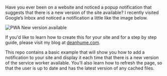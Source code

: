 Have you ever been on a website and noticed a popup notification that suggests that there is a new version of the site available? I recently visited Google’s Inbox and noticed a notification a little like the image below.

![PWA New version available](https://deanhume.com/content/images/2018/05/new-version-available.PNG)

If you'd like to learn how to create this for your site and for a step by step guide, please visit my blog at [deanhume.com](https://deanhume.com).

This repo contains a basic example that will show you how to add a notification to your site and display it each time that there is a new version of the service worker available. You’ll also learn how to refresh the page, so that the user is up to date and has the latest version of any cached files. 


